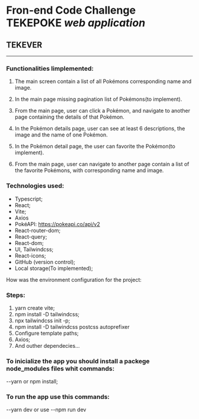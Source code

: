 
# Fron-end Code Challenge TEKEPOKE _web application_

## **TEKEVER**
---






### Functionalities Iimplemented:

1. The main screen contain a list of all Pokémons corresponding name and image.

2. In the main page missing pagination list of Pokémons(to implement).

3. From the main page, user can click a Pokémon, and navigate to
another page containing the details of that Pokémon.

4. In the Pokémon details page,  user can see at least 6 descriptions, the image and the name of one Pokémon.

5. In the Pokémon detail page, the user can favorite the Pokémon(to implement).

6. From the main page, user can navigate to another page contain a list of the favorite Pokémons, with corresponding name and image.

### Technologies used:

- Typescript;
- React;
- Vite;
- Axios
- PokéAPI: https://pokeapi.co/api/v2
- React-router-dom;
- React-query;
- React-dom;
- UI, Tailwindcss;
- React-icons;
- GitHub (version control);
- Local storage(To implemented);


How was the environment configuration for the project:
### Steps:
  1. yarn create vite;
  2. npm install -D tailwindcss;
  3. npx tailwindcss init -p;
  4. npm install -D tailwindcss postcss autoprefixer
  5. Configure template paths;
  6. Axios;
  7. And outher dependecies...



### To inicialize the app you should install a packege node_modules files whit commands:

--yarn or npm install;


### To run the app use this commands:

--yarn dev
or use
--npm run dev

